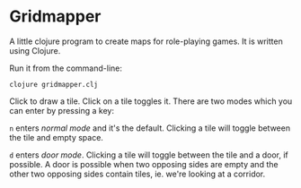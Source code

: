 Gridmapper
==========

A little clojure program to create maps for role-playing games. It is
written using Clojure.

Run it from the command-line:

    clojure gridmapper.clj

Click to draw a tile. Click on a tile toggles it. There are two modes
which you can enter by pressing a key:

`n` enters *normal mode* and it's the default. Clicking a tile will
toggle between the tile and empty space.

`d` enters *door mode*. Clicking a tile will toggle between the tile
and a door, if possible. A door is possible when two opposing sides
are empty and the other two opposing sides contain tiles, ie. we're
looking at a corridor.
